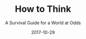 ---
date: 2017-10-29
dateYear: 2017
isbn: 9780451499608
title: How to Think
subtitle: A Survival Guide for a World at Odds
description: "How to Think is a contrarian treatise on why we’re not as good at thinking as we assume—but how recovering this lost art can rescue our inner lives from the chaos of modern life. As a celebrated cultural critic and a writer for national publications like The Atlantic and Harper’s, Alan Jacobs has spent his adult life belonging to communities that often clash in America’s culture wars. And in his years of confronting the big issues that divide us—political, social, religious—Jacobs has learned that many of our fiercest disputes occur not because we’re doomed to be divided, but because the people involved simply aren’t thinking. Most of us don’t want to think. Thinking is trouble. Thinking can force us out of familiar, comforting habits, and it can complicate our relationships with like-minded friends. Finally, thinking is slow, and that’s a problem when our habits of consuming information (mostly online) leave us lost in the spin cycle of social media, partisan bickering, and confirmation bias. In this smart, endlessly entertaining book, Jacobs diagnoses the many forces that act on us to prevent thinking—forces that have only worsened in the age of Twitter, 'alternative facts,' and information overload—and he also dispels the many myths we hold about what it means to think well. (For example: It’s impossible to 'think for yourself.') Drawing on sources as far-flung as novelist Marilynne Robinson, basketball legend Wilt Chamberlain, British philosopher John Stuart Mill, and Christian theologian C.S. Lewis, Jacobs digs into the nuts and bolts of the cognitive process, offering hope that each of us can reclaim our mental lives from the impediments that plague us all. Because if we can learn to think together, maybe we can learn to live together, too."
cover: cover-how-to-think.jpeg
coverGoogle: https://books.google.com/books/content?id=uic2DwAAQBAJ&printsec=frontcover&img=1&zoom=1&edge=curl&source=gbs_api
pageCount: 162
authors: Alan Jacobs
publishers: Currency
published: 2017-10-17
publishedYear: 2017
shelves:
- non-fiction
portfolioFeature: true
---